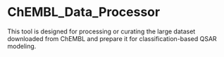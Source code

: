 # ChEMBL_Data_Processor
This tool is designed for processing or curating the large dataset downloaded from ChEMBL and prepare it for classification-based QSAR modeling.
